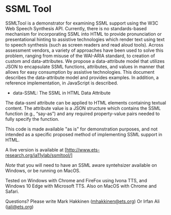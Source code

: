 # SSML Tool

SSMLTool is a demonstrator for examining SSML support using the W3C Web Speech Synthesis API. Currently, there is no standards-based mechanism for incorporating SSML into HTML to provide pronunciation or presentational hinting to assistive technologies which render text using text to speech synthesis (such as screen readers and read aloud tools). Across assessment vendors, a variety of approaches have been used to solve this problem, ranging from misuse of the WAI-ARIA standard, to creation of custom and data-attributes. We propose a data-attribute model that utilizes JSON to encapsulate SSML functions, attributes, and values in manner that allows for easy consumption by assistive technologies. This document describes the data-attribute model and provides examples. In addition, a reference implementation, in JavaScript is described.

* data-SSML: The SSML in HTML Data Attribute

The data-ssml attribute can be applied to HTML elements containing textual content. The attribute value is a JSON structure which contains the SSML function (e.g., “say-as”) and any required property-value pairs needed to fully specify the function.

This code is made available "as is" for demonstration purposes, and not intended as a specific proposed method of implementing SSML support in HTML.

A live version is available at [http://www.ets-research.org/ia11ylab/ssmltool/]

*Note* that you will need to have an SSML aware syntehsizer available on Windows, or be running on MacOS.

Tested on Windows with Chrome and FireFox using Ivona TTS, and Windows 10 Edge with Microsoft TTS.  Also on MacOS with Chrome and Safari.

Questions? Please write Mark Hakkinen (mhakkinen@ets.org) Or Irfan Ali (iali@ets.org)